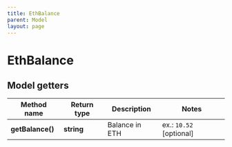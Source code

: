 ```yaml
---
title: EthBalance
parent: Model
layout: page
---
```


# EthBalance

## Model getters

Method name | Return type | Description | Notes
------------ | ------------- | ------------- | -------------
**getBalance()** | **string** | Balance in ETH | ex.: `10.52` [optional]

